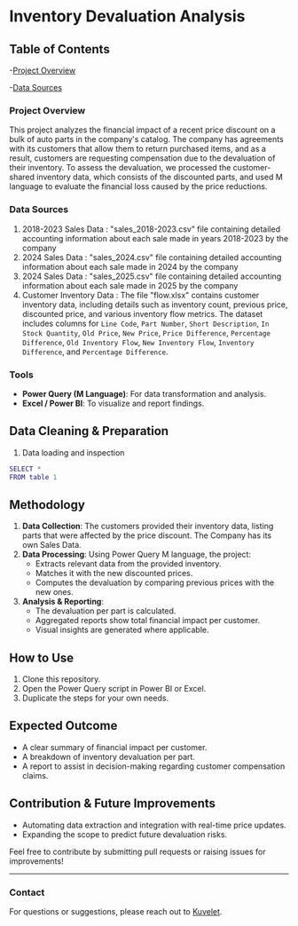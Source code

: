 # Inventory Devaluation Analysis

## Table of Contents
-[Project Overview](#project-overview)

-[Data Sources](#data-sources)

### Project Overview
This project analyzes the financial impact of a recent price discount on a bulk of auto parts in the company's catalog. The company has agreements with its customers that allow them to return purchased items, and as a result, customers are requesting compensation due to the devaluation of their inventory. To assess the devaluation, we processed the customer-shared inventory data, which consists of the discounted parts, and used M language to evaluate the financial loss caused by the price reductions.

### Data Sources
1) 2018-2023 Sales Data : "sales_2018-2023.csv" file containing detailed accounting information about each sale made in years 2018-2023 by the company
2) 2024 Sales Data : "sales_2024.csv" file containing detailed accounting information about each sale made in 2024 by the company
3) 2024 Sales Data : "sales_2025.csv" file containing detailed accounting information about each sale made in 2025 by the company
4) Customer Inventory Data : The file "flow.xlsx" contains customer inventory data, including details such as inventory count, previous price, discounted price, and various inventory flow metrics. The dataset includes columns for `Line Code`, `Part Number`, `Short Description`, `In Stock Quantity`, `Old Price`, `New Price`, `Price Difference`, `Percentage Difference`, `Old Inventory Flow`, `New Inventory Flow`, `Inventory Difference`, and `Percentage Difference`.

### Tools
- **Power Query (M Language)**: For data transformation and analysis.
- **Excel / Power BI**: To visualize and report findings.

## Data Cleaning & Preparation

1) Data loading and inspection
```m
SELECT *
FROM table 1
```
   
## Methodology
1. **Data Collection**: The customers provided their inventory data, listing parts that were affected by the price discount. The Company has its own Sales Data.
2. **Data Processing**: Using Power Query M language, the project:
   - Extracts relevant data from the provided inventory.
   - Matches it with the new discounted prices.
   - Computes the devaluation by comparing previous prices with the new ones.
3. **Analysis & Reporting**:
   - The devaluation per part is calculated.
   - Aggregated reports show total financial impact per customer.
   - Visual insights are generated where applicable.



## How to Use
1. Clone this repository.
2. Open the Power Query script in Power BI or Excel.
3. Duplicate the steps for your own needs.

## Expected Outcome
- A clear summary of financial impact per customer.
- A breakdown of inventory devaluation per part.
- A report to assist in decision-making regarding customer compensation claims.

## Contribution & Future Improvements
- Automating data extraction and integration with real-time price updates.
- Expanding the scope to predict future devaluation risks.

Feel free to contribute by submitting pull requests or raising issues for improvements!

---
### Contact
For questions or suggestions, please reach out to [Kuvelet](https://github.com/Kuvelet).
